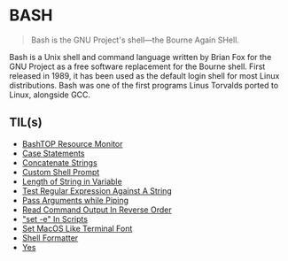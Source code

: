 # BASH

> Bash is the GNU Project's shell—the Bourne Again SHell.

Bash is a Unix shell and command language written by Brian Fox for the GNU Project as a free software replacement for the Bourne shell. First released in 1989, it has been used as the default login shell for most Linux distributions. Bash was one of the first programs Linus Torvalds ported to Linux, alongside GCC.

## TIL(s)

- [BashTOP Resource Monitor](bashtop-resource-monitor.md)
- [Case Statements](case-statements.md)
- [Concatenate Strings](concatenate-strings.md)
- [Custom Shell Prompt](custom-shell-prompt.md)
- [Length of String in Variable](length-of-string-in-variable.md)
- [Test Regular Expression Against A String](test-regular-expression-against-a-string.md)
- [Pass Arguments while Piping](pass-arguments-while-piping.md)
- [Read Command Output In Reverse Order](read-command-output-in-reverse-order.md)
- ["set -e" In Scripts](set-e-in-scripts.md)
- [Set MacOS Like Terminal Font](set-macos-like-terminal-font.md)
- [Shell Formatter](shell-formatter.md)
- [Yes](yes.md)
